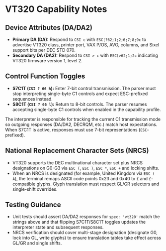 # VT320 Capability Notes

## Device Attributes (DA/DA2)
- **Primary DA (DA):** Respond to `CSI c` with `ESC[?62;1;2;6;7;8;9c` to advertise VT320 class, printer port, VAX P/OS, AVO, columns, and Sixel support bits per DEC STD 070.
- **Secondary DA (DA2):** Respond to `CSI > c` with `ESC[>62;1;2c` indicating VT320 firmware version 1, level 2.

## Control Function Toggles
- **S7C1T (`CSI ? 66 h`):** Enter 7-bit control transmission. The parser must stop interpreting single-byte C1 controls and expect ESC-prefixed sequences instead.
- **S8C1T (`CSI ? 66 l`):** Return to 8-bit controls. The parser resumes accepting single-byte C1 controls when enabled in the capability profile.

The interpreter is responsible for tracking the current C1 transmission mode so outgoing responses (DA/DA2, DECRQM, etc.) match host expectations. When S7C1T is active, responses must use 7-bit representations (`ESC`-prefixed).

## National Replacement Character Sets (NRCS)
- VT320 supports the DEC multinational character set plus NRCS designations on G0-G3 via `ESC (`, `ESC )`, `ESC *`, `ESC +` and locking shifts.
- When an NRCS is designated (for example, United Kingdom via `ESC ( A`), the terminal remaps ASCII code points 0x23 and 0x40 to `£` and `£`-compatible glyphs. Glyph translation must respect GL/GR selectors and single-shift overrides.

## Testing Guidance
- Unit tests should assert DA/DA2 responses for `spec: 'vt320'` match the strings above and that flipping S7C1T/S8C1T toggles updates the interpreter state and subsequent responses.
- NRCS verification should cover multi-stage designation (designate G0, lock into GL, write glyphs) to ensure translation tables take effect across GL/GR and single shifts.
